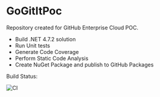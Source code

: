 # GoGitItPoc
Repository created for GitHub Enterprise Cloud POC.

* Build .NET 4.7.2 solution
* Run Unit tests
* Generate Code Coverage
* Perform Static Code Analysis
* Create NuGet Package and publish to GitHub Packages

Build Status:

![CI](https://github.com/prgscloud/GoGitItPoc/workflows/CI/badge.svg)
